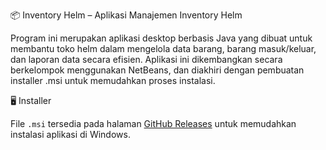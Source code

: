 📦 Inventory Helm – Aplikasi Manajemen Inventory Helm

Program ini merupakan aplikasi desktop berbasis Java yang dibuat untuk membantu toko
helm dalam mengelola data barang, barang masuk/keluar, dan laporan data secara efisien.
Aplikasi ini dikembangkan secara berkelompok menggunakan NetBeans, dan diakhiri dengan
pembuatan installer .msi untuk memudahkan proses instalasi.

🖥️ Installer

File `.msi` tersedia pada halaman [GitHub Releases](https://github.com/JIFFIVE/Inventory_Pabrik_Helm_JIFFIVE/releases) untuk memudahkan instalasi aplikasi di Windows.

